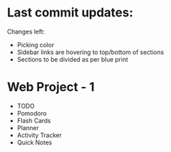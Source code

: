 # Last commit updates:

Changes left:
- Picking color
- Sidebar links are hovering to top/bottom of sections
- Sections to be divided as per blue print 

# Web Project - 1

- TODO 
- Pomodoro
- Flash Cards
- Planner
- Activity Tracker
- Quick Notes

